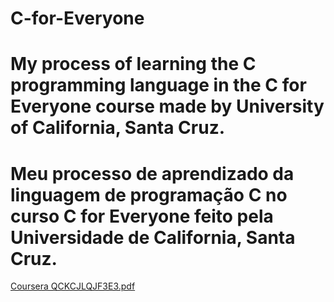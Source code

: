 # C-for-Everyone
# My process of learning the C programming language in the C for Everyone course made by University of California, Santa Cruz.

# Meu processo de aprendizado da linguagem de programação C no curso C for Everyone feito pela Universidade de California, Santa Cruz.

[Coursera QCKCJLQJF3E3.pdf](https://github.com/lacerdaisab/C-for-Everyone/files/7576650/Coursera.QCKCJLQJF3E3.pdf)
